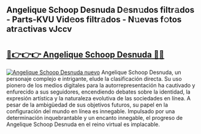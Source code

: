 ## Angelique Schoop Desnuda D𝚎sn𝚞dos filtr𝚊dos - Parts-KVU Vid𝚎os filtr𝚊dos - N𝚞evas f𝚘tos atr𝚊ctivas vJccv

# <h2><a href="http://mb8ojct.tromn.icu/?c=Angelique+Schoop+Desnuda">🔗👉👉👉 Angelique Schoop Desnuda 🔗🔗</a></h2>

[![Angelique Schoop Desnuda nuevo](https://i.imgur.com/pEAQMta.gif)](http://mb8ojct.tromn.icu/?c=Angelique+Schoop+Desnuda)
Angelique Schoop Desnuda, un personaje complejo e intrigante, elude la clasificación directa. Su uso pionero de los medios digitales para la autorrepresentación ha cautivado y enfurecido a sus seguidores, encendiendo debates sobre la identidad, la expresión artística y la naturaleza evolutiva de las sociedades en línea. A pesar de la ambigüedad de sus objetivos futuros, su papel en la configuración del mundo en línea es innegable. Impulsado por una determinación inquebrantable y un encanto innegable, el progreso de Angelique Schoop Desnuda en el reino virtual es implacable.
